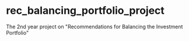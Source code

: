 # rec_balancing_portfolio_project
The 2nd year project on "Recommendations for Balancing the Investment Portfolio"
